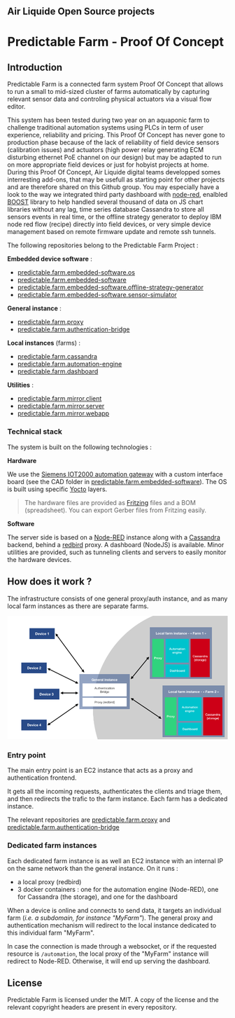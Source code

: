 Air Liquide Open Source projects
---

# Predictable Farm -  Proof Of Concept

## Introduction

Predictable Farm is a connected farm system Proof Of Concept that allows to run a small to mid-sized cluster of farms automatically by capturing relevant sensor data and controling physical actuators via a visual flow editor.

This system has been tested during two year on an aquaponic farm to challenge traditional automation systems using PLCs in term of user experience, reliability and pricing.
This Proof Of Concept has never gone to production phase because of the lack of reliability of field device sensors (calibration issues) and actuators (high power relay generating ECM disturbing ethernet PoE channel on our design) but may be adapted to run on more appropriate field devices or just for hobyist projects at home.
During this Proof Of Concept, Air Liquide digital teams developped somes interresting add-ons, that may be usefull as starting point for other projects and are therefore shared on this Github group. You may especially have a look to the way we integrated third party dashboard with [node-red](https://nodered.org/), enalbled [BOOST](https://www.highcharts.com/docs/advanced-chart-features/boost-module) library to help handled several thousand of data on JS chart libraries without any lag,  time series database Cassandra to store all sensors events in real time, or the offline strategy generator to deploy IBM node red flow (recipe) directly into field devices, or very simple device management based on remote firmware update and remote ssh tunnels. 

The following repositories belong to the Predictable Farm Project : 

**Embedded device software** :

  - [predictable.farm.embedded-software.os](https://github.com/airliquide/predictable.farm.embedded-software.os)
  - [predictable.farm.embedded-software](https://github.com/airliquide/predictable.farm.embedded-software)
  - [predictable.farm.embedded-software.offline-strategy-generator](https://github.com/airliquide/predictable.farm.embedded-software.offline-strategy-generator)
  - [predictable.farm.embedded-software.sensor-simulator](https://github.com/airliquide/predictable.farm.embedded-software.sensor-simulator)

**General instance** :

  - [predictable.farm.proxy](https://github.com/airliquide/predictable.farm.proxy)
  - [predictable.farm.authentication-bridge](https://github.com/airliquide/predictable.farm.authentication-bridge)

**Local instances** (farms) :

  - [predictable.farm.cassandra](https://github.com/airliquide/predictable.farm.cassandra)
  - [predictable.farm.automation-engine](https://github.com/airliquide/predictable.farm.automation-engine)
  - [predictable.farm.dashboard](https://github.com/airliquide/predictable.farm.dashboard)

**Utilities** :

  - [predictable.farm.mirror.client](https://github.com/airliquide/predictable.farm.mirror.client)
  - [predictable.farm.mirror.server](https://github.com/airliquide/predictable.farm.mirror.server)
  - [predictable.farm.mirror.webapp](https://github.com/airliquide/predictable.farm.mirror.webapp)


### Technical stack

The system is built on the following technologies :

**Hardware**

We use the [Siemens IOT2000 automation gateway](https://w3.siemens.com/mcms/pc-based-automation/en/industrial-iot/pages/default.aspx) with a custom interface board (see the CAD folder in [predictable.farm.embedded-software]()). The OS is built using specific [Yocto](https://www.yoctoproject.org/) layers.

> The hardware files are provided as [Fritzing](http://fritzing.org/home/) files and a BOM (spreadsheet). You can export Gerber files from Fritzing easily.

**Software**

The server side is based on a [Node-RED](https://nodered.org/) instance along with a [Cassandra](https://cassandra.apache.org/) backend, behind a [redbird](https://github.com/OptimalBits/redbird) proxy. A dashboard (NodeJS) is available. Minor utilities are provided, such as tunneling clients and servers to easily monitor the hardware devices.

## How does it work ?

The infrastructure consists of one general proxy/auth instance, and as many local farm instances as there are separate farms.

![infra schema](https://github.com/AirLiquide/airliquide.github.io/blob/main/images/infra.png "General infrastucture")

### Entry point

The main entry point is an EC2 instance that acts as a proxy and authentication frontend.

It gets all the incoming requests, authenticates the clients and triage them, and then redirects the trafic to the farm instance. Each farm has a dedicated instance.

The relevant repositories are [predictable.farm.proxy](https://github.com/airliquide/predictable.farm.proxy) and [predictable.farm.authentication-bridge](https://github.com/airliquide/predictable.farm.authentication-bridge)

### Dedicated farm instances

Each dedicated farm instance is as well an EC2 instance with an internal IP on the same network than the general instance. On it runs :

  - a local proxy (redbird)
  - 3 docker containers : one for the automation engine (Node-RED), one for Cassandra (the storage), and one for the dashboard

When a device is online and connects to send data, it targets an individual farm (_i.e. a subdomain, for instance "MyFarm"_). The general proxy and authentication mechanism will redirect to the local instance dedicated to this individual farm "MyFarm".

In case the connection is made through a websocket, or if the requested resource is `/automation`, the local proxy of the "MyFarm" instance will redirect to Node-RED. Otherwise, it will end up serving the dashboard.

## License

Predictable Farm is licensed under the MIT. A copy of the license and the relevant copyright headers are present in every repository.

